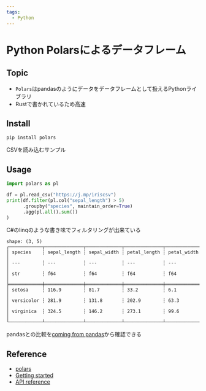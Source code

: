```yaml
---
tags:
  - Python
---
```


# Python Polarsによるデータフレーム

## Topic

- `Polars`はpandasのようにデータをデータフレームとして扱えるPythonライブラリ
- Rustで書かれているため高速

## Install

```
pip install polars
```

CSVを読み込むサンプル

## Usage
```py
import polars as pl

df = pl.read_csv("https://j.mp/iriscsv")
print(df.filter(pl.col("sepal_length") > 5)
      .groupby("species", maintain_order=True)
      .agg(pl.all().sum())
)
```

C#のlinqのような書き味でフィルタリングが出来ている

```
shape: (3, 5)
┌────────────┬──────────────┬─────────────┬──────────────┬─────────────┐
│ species    ┆ sepal_length ┆ sepal_width ┆ petal_length ┆ petal_width │
│ ---        ┆ ---          ┆ ---         ┆ ---          ┆ ---         │
│ str        ┆ f64          ┆ f64         ┆ f64          ┆ f64         │
╞════════════╪══════════════╪═════════════╪══════════════╪═════════════╡
│ setosa     ┆ 116.9        ┆ 81.7        ┆ 33.2         ┆ 6.1         │
│ versicolor ┆ 281.9        ┆ 131.8       ┆ 202.9        ┆ 63.3        │
│ virginica  ┆ 324.5        ┆ 146.2       ┆ 273.1        ┆ 99.6        │
└────────────┴──────────────┴─────────────┴──────────────┴─────────────┘
```

pandasとの比較を[coming from pandas](https://pola-rs.github.io/polars-book/user-guide/coming_from_pandas.html)から確認できる

## Reference
- [polars](https://www.pola.rs/)
- [Getting started](https://pola-rs.github.io/polars-book/user-guide/quickstart/intro.html)
- [API reference](https://pola-rs.github.io/polars/py-polars/html/reference/)